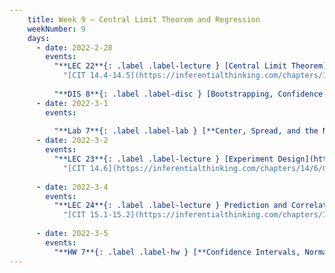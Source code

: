 ```yaml
---
    title: Week 9 – Central Limit Theorem and Regression
    weekNumber: 9
    days:
      - date: 2022-2-28
        events:
          "**LEC 22**{: .label .label-lecture } [Central Limit Theorem](http://datahub.ucsd.edu/user-redirect/git-sync?repo=https://github.com/dsc-courses/dsc10-2022-wi&subPath=lectures/lec22/lecture.ipynb) [🎥](https://www.youtube.com/playlist?list=PLDNbnocpJUhaTH1v7HEUpL2Y0nghmfIVF)":
            "[CIT 14.4-14.5](https://inferentialthinking.com/chapters/14/4/Central_Limit_Theorem.html)"
                
          "**DIS 8**{: .label .label-disc } [Bootstrapping, Confidence Intervals, and the Normal Curve](http://datahub.ucsd.edu/user-redirect/git-sync?repo=https://github.com/dsc-courses/dsc10-2022-wi&subPath=discussions/08-normal_clt/discussion.ipynb) [🎥](https://www.youtube.com/playlist?list=PLDNbnocpJUhboCWc1h5qRCfhVX_2-glcd)":
      - date: 2022-3-1
        events:
          
          "**Lab 7**{: .label .label-lab } [**Center, Spread, and the Normal Distribution (due 3/1)**](http://datahub.ucsd.edu/user-redirect/git-sync?repo=https://github.com/dsc-courses/dsc10-2022-wi&subPath=labs/07-su_normal_clt/lab.ipynb)":
      - date: 2022-3-2
        events:
          "**LEC 23**{: .label .label-lecture } [Experiment Design](http://datahub.ucsd.edu/user-redirect/git-sync?repo=https://github.com/dsc-courses/dsc10-2022-wi&subPath=lectures/lec23/lecture.ipynb) [🎥](https://www.youtube.com/playlist?list=PLDNbnocpJUhZfNzwyp2m3fFHm0mR0-rIR)":
            "[CIT 14.6](https://inferentialthinking.com/chapters/14/6/Choosing_a_Sample_Size.html)"
                
      - date: 2022-3-4
        events:
          "**LEC 24**{: .label .label-lecture } Prediction and Correlation (Zoom only)":
            "[CIT 15.1-15.2](https://inferentialthinking.com/chapters/15/Prediction.html)"
              
      - date: 2022-3-5
        events:
          "**HW 7**{: .label .label-hw } [**Confidence Intervals, Normal Distributions, and the CLT (due 3/5)**](http://datahub.ucsd.edu/user-redirect/git-sync?repo=https://github.com/dsc-courses/dsc10-2022-wi&subPath=homeworks/07-clt/homework.ipynb)":
---
```


